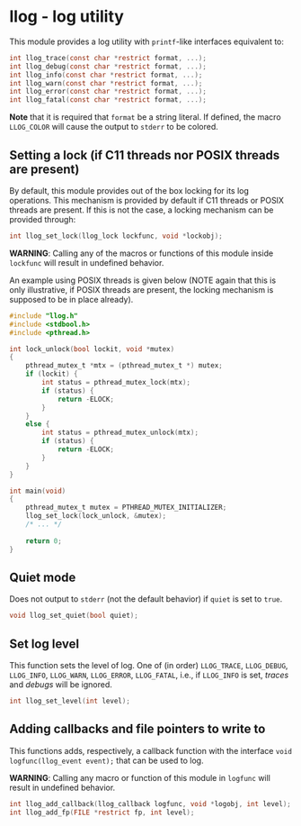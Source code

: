 # llog - log utility

This module provides a log utility with `printf`-like interfaces equivalent to:

``` c
int llog_trace(const char *restrict format, ...);
int llog_debug(const char *restrict format, ...);
int llog_info(const char *restrict format, ...);
int llog_warn(const char *restrict format, ...);
int llog_error(const char *restrict format, ...);
int llog_fatal(const char *restrict format, ...);
```

<b>Note</b> that it is required that `format` be a string literal.
If defined, the macro `LLOG_COLOR` will cause the output to `stderr` to be colored.

## Setting a lock (if C11 threads nor POSIX threads are present)
By default, this module provides out of the box locking for its log operations. This mechanism
is provided by default if C11 threads or POSIX threads are present. If this is not the case, a
locking mechanism can be provided through:

```c
int llog_set_lock(llog_lock lockfunc, void *lockobj);
```

<b>WARNING</b>: Calling any of the macros or functions of this module inside `lockfunc` will result
in undefined behavior.

An example using POSIX threads is given below (NOTE again that this is only illustrative, if POSIX
threads are present, the locking mechanism is supposed to be in place already).

``` c
#include "llog.h"
#include <stdbool.h>
#include <pthread.h>

int lock_unlock(bool lockit, void *mutex)
{
    pthread_mutex_t *mtx = (pthread_mutex_t *) mutex;
    if (lockit) {
        int status = pthread_mutex_lock(mtx);
        if (status) {
            return -ELOCK;
        }
    }
    else {
        int status = pthread_mutex_unlock(mtx);
        if (status) {
            return -ELOCK;
        }
    }
}

int main(void)
{
    pthread_mutex_t mutex = PTHREAD_MUTEX_INITIALIZER;
    llog_set_lock(lock_unlock, &mutex);
    /* ... */
    
    return 0;
}
```

## Quiet mode
Does not output to `stderr` (not the default behavior) if `quiet` is set to `true`.

```c
void llog_set_quiet(bool quiet);
```

## Set log level
This function sets the level of log. One of (in order) `LLOG_TRACE`, `LLOG_DEBUG`, `LLOG_INFO`, `LLOG_WARN`,
`LLOG_ERROR`, `LLOG_FATAL`, i.e., if `LLOG_INFO` is set, <i>traces</i> and <i>debugs</i> will be ignored. 

```c
int llog_set_level(int level);
```

## Adding callbacks and file pointers to write to
This functions adds, respectively, a callback function with the interface `void logfunc(llog_event event);`
that can be used to log.

<b>WARNING</b>: Calling any macro or function of this module in `logfunc` will result in undefined behavior.

```c
int llog_add_callback(llog_callback logfunc, void *logobj, int level);
int llog_add_fp(FILE *restrict fp, int level);
```
